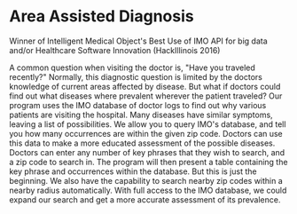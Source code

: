 # Area Assisted Diagnosis

Winner of Intelligent Medical Object's Best Use of IMO API for big data and/or Healthcare Software Innovation (HackIllinois 2016)

A common question when visiting the doctor is, "Have you traveled recently?" Normally, this diagnostic question is limited by the doctors knowledge of current areas affected by disease. But what if doctors could find out what diseases where prevalent wherever the patient traveled? Our program uses the IMO database of doctor logs to find out why various patients are visiting the hospital. Many diseases have similar symptoms, leaving a list of possibilities. We allow you to query IMO's database, and tell you how many occurrences are within the given zip code. Doctors can use this data to make a more educated assessment of the possible diseases. Doctors can enter any number of key phrases that they wish to search, and a zip code to search in. The program will then present a table containing the key phrase and occurrences within the database. But this is just the beginning. We also have the capability to search nearby zip codes within a nearby radius automatically. With full access to the IMO database, we could expand our search and get a more accurate assessment of its prevalence.
